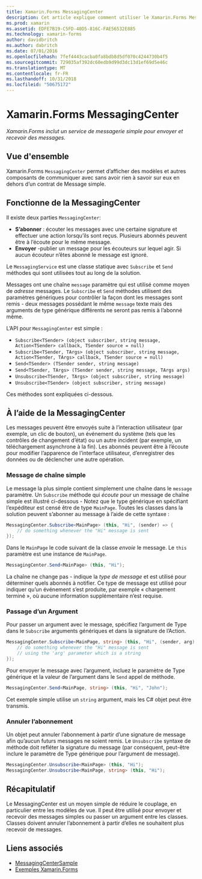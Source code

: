```yaml
---
title: Xamarin.Forms MessagingCenter
description: Cet article explique comment utiliser le Xamarin.Forms MessagingCenter pour envoyer et recevoir des messages, à réduire le couplage entre les classes telles que des modèles de vue.
ms.prod: xamarin
ms.assetid: EDFE7B19-C5FD-40D5-816C-FAE56532E885
ms.technology: xamarin-forms
author: davidbritch
ms.author: dabritch
ms.date: 07/01/2016
ms.openlocfilehash: 7fef4443cacba0fa8bdb8d5df070c4244730b4f5
ms.sourcegitcommit: 729035af392dc60edb9d99d3dc13d1ef69d5e46c
ms.translationtype: MT
ms.contentlocale: fr-FR
ms.lasthandoff: 10/31/2018
ms.locfileid: "50675172"
---
```

# <a name="xamarinforms-messagingcenter"></a>Xamarin.Forms MessagingCenter

_Xamarin.Forms inclut un service de messagerie simple pour envoyer et recevoir des messages._

<a name="Overview" />

## <a name="overview"></a>Vue d'ensemble

Xamarin.Forms `MessagingCenter` permet d’afficher des modèles et autres composants de communiquer avec sans avoir rien à savoir sur eux en dehors d’un contrat de Message simple.

<a name="How_the_MessagingCenter_Works" />

## <a name="how-the-messagingcenter-works"></a>Fonctionne de la MessagingCenter

Il existe deux parties `MessagingCenter`:

-  **S’abonner** : écouter les messages avec une certaine signature et effectuer une action lorsqu’ils sont reçus. Plusieurs abonnés peuvent être à l’écoute pour le même message.
-  **Envoyer** -publier un message pour les écouteurs sur lequel agir. Si aucun écouteur n’êtes abonné le message est ignoré.


Le `MessagingService` est une classe statique avec `Subscribe` et `Send` méthodes qui sont utilisées tout au long de la solution.

Messages ont une chaîne `message` paramètre qui est utilisé comme moyen de *adresse* messages. Le `Subscribe` et `Send` méthodes utilisent des paramètres génériques pour contrôler la façon dont les messages sont remis - deux messages possédant le même `message` texte mais des arguments de type générique différents ne seront pas remis à l’abonné même.

L’API pour `MessagingCenter` est simple :

- `Subscribe<TSender> (object subscriber, string message, Action<TSender> callback, TSender source = null)`
- `Subscribe<TSender, TArgs> (object subscriber, string message, Action<TSender, TArgs> callback, TSender source = null)`
- `Send<TSender> (TSender sender, string message)`
- `Send<TSender, TArgs> (TSender sender, string message, TArgs args)`
- `Unsubscribe<TSender, TArgs> (object subscriber, string message)`
- `Unsubscribe<TSender> (object subscriber, string message)`

Ces méthodes sont expliquées ci-dessous.

<a name="Using_the_MessagingCenter" />

## <a name="using-the-messagingcenter"></a>À l’aide de la MessagingCenter

Les messages peuvent être envoyés suite à l’interaction utilisateur (par exemple, un clic de bouton), un événement du système (tels que les contrôles de changement d’état) ou un autre incident (par exemple, un téléchargement asynchrone à la fin). Les abonnés peuvent être à l’écoute pour modifier l’apparence de l’interface utilisateur, d’enregistrer des données ou de déclencher une autre opération.

### <a name="simple-string-message"></a>Message de chaîne simple

Le message la plus simple contient simplement une chaîne dans le `message` paramètre. Un `Subscribe` méthode qui *écoute* pour un message de chaîne simple est illustré ci-dessous - Notez que le type générique en spécifiant l’expéditeur est censé être de type `MainPage`. Toutes les classes dans la solution peuvent s’abonner au message à l’aide de cette syntaxe :

```csharp
MessagingCenter.Subscribe<MainPage> (this, "Hi", (sender) => {
    // do something whenever the "Hi" message is sent
});
```

Dans le `MainPage` le code suivant de la classe *envoie* le message. Le `this` paramètre est une instance de `MainPage`.

```csharp
MessagingCenter.Send<MainPage> (this, "Hi");
```

La chaîne ne change pas - indique la *type de message* et est utilisé pour déterminer quels abonnés à notifier. Ce type de message est utilisé pour indiquer qu’un événement s’est produite, par exemple « chargement terminé », où aucune information supplémentaire n’est requise.

### <a name="passing-an-argument"></a>Passage d’un Argument

Pour passer un argument avec le message, spécifiez l’argument de Type dans le `Subscribe` arguments génériques et dans la signature de l’Action.

```csharp
MessagingCenter.Subscribe<MainPage, string> (this, "Hi", (sender, arg) => {
    // do something whenever the "Hi" message is sent
    // using the 'arg' parameter which is a string
});
```

Pour envoyer le message avec l’argument, incluez le paramètre de Type générique et la valeur de l’argument dans le `Send` appel de méthode.

```csharp
MessagingCenter.Send<MainPage, string> (this, "Hi", "John");
```

Cet exemple simple utilise un `string` argument, mais les C# objet peut être transmis.

### <a name="unsubscribe"></a>Annuler l’abonnement

Un objet peut annuler l’abonnement à partir d’une signature de message afin qu’aucun futurs messages ne soient remis. Le `Unsubscribe` syntaxe de méthode doit refléter la signature du message (par conséquent, peut-être inclure le paramètre de Type générique pour l’argument de message).

```csharp
MessagingCenter.Unsubscribe<MainPage> (this, "Hi");
MessagingCenter.Unsubscribe<MainPage, string> (this, "Hi");
```

<a name="Summary" />

## <a name="summary"></a>Récapitulatif

Le MessagingCenter est un moyen simple de réduire le couplage, en particulier entre les modèles de vue. Il peut être utilisé pour envoyer et recevoir des messages simples ou passer un argument entre les classes. Classes doivent annuler l’abonnement à partir d’elles ne souhaitent plus recevoir de messages.


## <a name="related-links"></a>Liens associés

- [MessagingCenterSample](https://developer.xamarin.com/samples/UsingMessagingCenter)
- [Exemples Xamarin.Forms](https://github.com/xamarin/xamarin-forms-samples)
